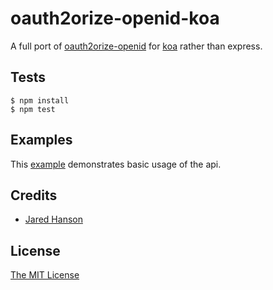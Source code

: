 # oauth2orize-openid-koa

A full port of [oauth2orize-openid](https://github.com/jaredhanson/oauth2orize-openid) for [koa](https://github.com/koajs/koa)
rather than express.

## Tests

    $ npm install
    $ npm test

## Examples

This [example](https://github.com/ortoo/oauth2orize-openid/tree/master/examples/all-grants) demonstrates
basic usage of the api.

## Credits

  - [Jared Hanson](http://github.com/jaredhanson)

## License

[The MIT License](http://opensource.org/licenses/MIT)
